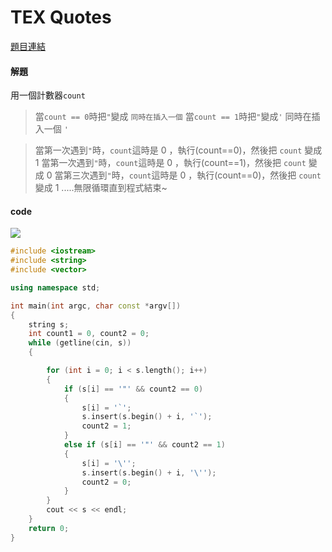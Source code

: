 # TEX Quotes


[題目連結](https://onlinejudge.org/external/2/272.pdf)


#### 解題

用一個計數器`count`
>當`count == 0`時把`"`變成 ` 同時在插入一個 `
>當`count == 1`時把`"`變成`'` 同時在插入一個 `'`


>當第一次遇到`"`時，`count`這時是 0 ，執行(count==0)，然後把 `count` 變成 1
>當第一次遇到`"`時，`count`這時是 0 ，執行(count==1)，然後把 `count` 變成 0
>當第三次遇到`"`時，`count`這時是 0 ，執行(count==0)，然後把 `count` 變成 1
>.....無限循環直到程式結束~


#### code 

![](https://i.pinimg.com/originals/e0/c8/9c/e0c89c19a2684c7711937d71bfc7f88d.jpg)  

```cpp
#include <iostream>
#include <string>
#include <vector>

using namespace std;

int main(int argc, char const *argv[])
{
    string s;
    int count1 = 0, count2 = 0;
    while (getline(cin, s))
    {

        for (int i = 0; i < s.length(); i++)
        {
            if (s[i] == '"' && count2 == 0)
            {
                s[i] = '`';
                s.insert(s.begin() + i, '`');
                count2 = 1;
            }
            else if (s[i] == '"' && count2 == 1)
            {
                s[i] = '\'';
                s.insert(s.begin() + i, '\'');
                count2 = 0;
            }
        }
        cout << s << endl;
    }
    return 0;
}
```
